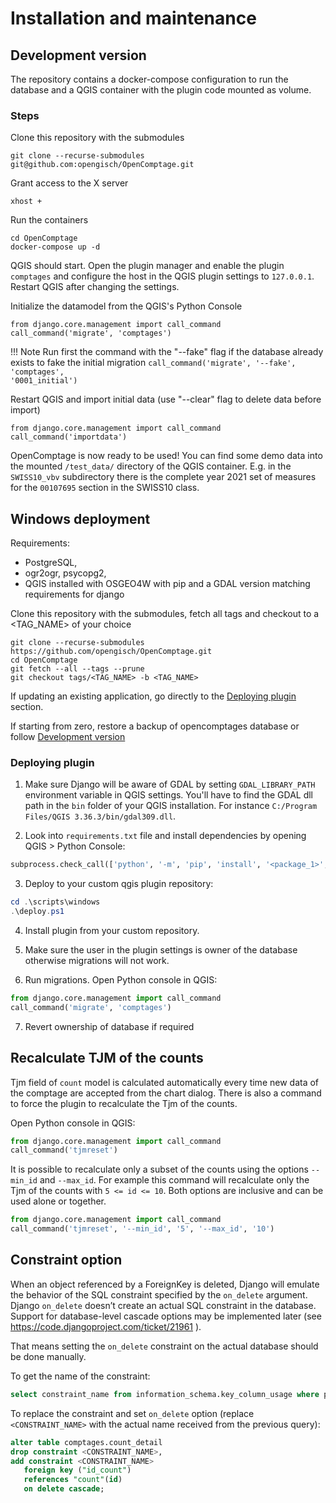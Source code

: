 # Installation and maintenance

## Development version

The repository contains a docker-compose configuration to run the
database and a QGIS container with the plugin code mounted as volume.

### Steps
Clone this repository with the submodules

    git clone --recurse-submodules git@github.com:opengisch/OpenComptage.git

Grant access to the X server

    xhost +

Run the containers

    cd OpenComptage
    docker-compose up -d

QGIS should start. Open the plugin manager and enable the plugin `comptages` and configure the host in the QGIS plugin settings to `127.0.0.1`.
Restart QGIS after changing the settings.

Initialize the datamodel from the QGIS's Python Console

    from django.core.management import call_command
    call_command('migrate', 'comptages')


!!! Note
    Run first the command with the "--fake" flag if the database already exists to fake the initial migration
    <code>call_command('migrate', '--fake', 'comptages', '0001_initial')</code>

Restart QGIS and import initial data (use "--clear" flag to delete data before import)

    from django.core.management import call_command
    call_command('importdata')

OpenComptage is now ready to be used! You can find some demo data into
the mounted `/test_data/` directory of the QGIS container. E.g. in the
`SWISS10_vbv` subdirectory there is the complete year 2021 set of
measures for the `00107695` section in the SWISS10 class.

## Windows deployment

Requirements:
 - PostgreSQL,
 - ogr2ogr, psycopg2,
 - QGIS installed with OSGEO4W with pip and a GDAL version matching requirements for django

Clone this repository with the submodules, fetch all tags and checkout to a <TAG_NAME> of your choice

    git clone --recurse-submodules https://github.com/opengisch/OpenComptage.git
    cd OpenComptage
    git fetch --all --tags --prune
    git checkout tags/<TAG_NAME> -b <TAG_NAME>
    
If updating an existing application, go directly to the [Deploying plugin](#deploying-plugin) section.

If starting from zero, restore a backup of opencomptages database or follow [Development version](#development-version)

### Deploying plugin

1. Make sure Django will be aware of GDAL by setting `GDAL_LIBRARY_PATH` environment variable in QGIS settings.
You'll have to find the GDAL dll path in the `bin` folder of your QGIS installation.
For instance `C:/Program Files/QGIS 3.36.3/bin/gdal309.dll`.

2. Look into `requirements.txt` file and install dependencies by opening QGIS > Python Console:

```python
subprocess.check_call(['python', '-m', 'pip', 'install', '<package_1>', '<package_n*>'])
```

3. Deploy to your custom qgis plugin repository:

```powershell
cd .\scripts\windows
.\deploy.ps1
```

4. Install plugin from your custom repository.

5. Make sure the user in the plugin settings is owner of the database otherwise migrations will not work.

6. Run migrations. Open Python console in QGIS:

```python
from django.core.management import call_command
call_command('migrate', 'comptages')
```

7. Revert ownership of database if required

## Recalculate TJM of the counts

Tjm field of `count` model is calculated automatically every time new data of the comptage are accepted from the chart dialog. There is also a command to force the plugin to recalculate the Tjm of the counts.

Open Python console in QGIS:

```python
from django.core.management import call_command
call_command('tjmreset')
```

It is possible to recalculate only a subset of the counts using the options `--min_id` and `--max_id`. For example this command will recalculate only the Tjm of the counts with `5 <= id <= 10`. Both options are inclusive and can be used alone or together.

```python
from django.core.management import call_command
call_command('tjmreset', '--min_id', '5', '--max_id', '10')
```

## Constraint option

When an object referenced by a ForeignKey is deleted, Django will emulate the behavior of the SQL constraint specified by the `on_delete` argument. Django `on_delete` doesn’t create an actual SQL constraint in the database. Support for database-level cascade options may be implemented later (see https://code.djangoproject.com/ticket/21961 ).

That means setting the `on_delete` constraint on the actual database should be done manually.

To get the name of the constraint:

```SQL
select constraint_name from information_schema.key_column_usage where position_in_unique_constraint is not null and table_name = 'count_detail' and column_name = 'id_count'
```

To replace the constraint and set `on_delete` option (replace `<CONSTRAINT_NAME>` with the actual name received from the previous query):

```SQL
alter table comptages.count_detail
drop constraint <CONSTRAINT_NAME>,
add constraint <CONSTRAINT_NAME>
   foreign key ("id_count")
   references "count"(id)
   on delete cascade;
```
